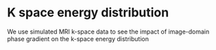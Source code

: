 # K space energy distribution
We use simulated MRI k-space data to see the impact of image-domain phase gradient on the k-space energy distribution
